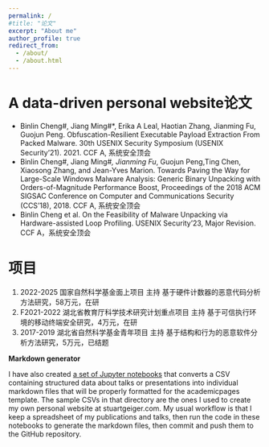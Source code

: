```yaml
---
permalink: /
#title: "论文"
excerpt: "About me"
author_profile: true
redirect_from: 
  - /about/
  - /about.html
---
```




A data-driven personal website论文
======
+ Binlin Cheng#, Jiang Ming#*, Erika A Leal, Haotian Zhang, Jianming Fu, Guojun Peng. Obfuscation-Resilient Executable Payload Extraction From Packed Malware. 30th USENIX Security Symposium (USENIX Security’21). 2021. CCF A, 系统安全顶会
+ Binlin Cheng#, Jiang Ming#*, Jianming Fu*, Guojun Peng,Ting Chen, Xiaosong Zhang, and Jean-Yves Marion. Towards Paving the Way for Large-Scale Windows Malware Analysis: Generic Binary Unpacking with Orders-of-Magnitude Performance Boost, Proceedings of the 2018 ACM SIGSAC Conference on Computer and Communications Security (CCS’18), 2018. CCF A, 系统安全顶会
+ Binlin Cheng et al. On the Feasibility of Malware Unpacking via Hardware-assisted Loop Profiling. USENIX Security’23, Major Revision. CCF A，系统安全顶会

项目
======
1. 2022-2025 	国家自然科学基金面上项目	主持 基于硬件计数器的恶意代码分析方法研究，58万元，在研
1. F2021-2022	湖北省教育厅科学技术研究计划重点项目	主持 基于可信执行环境的移动终端安全研究，4万元，在研
1. 2017-2019	湖北省自然科学基金青年项目	主持 基于结构和行为的恶意软件分析方法研究，5万元，已结题



**Markdown generator**

I have also created [a set of Jupyter notebooks](https://github.com/academicpages/academicpages.github.io/tree/master/markdown_generator
) that converts a CSV containing structured data about talks or presentations into individual markdown files that will be properly formatted for the academicpages template. The sample CSVs in that directory are the ones I used to create my own personal website at stuartgeiger.com. My usual workflow is that I keep a spreadsheet of my publications and talks, then run the code in these notebooks to generate the markdown files, then commit and push them to the GitHub repository.

